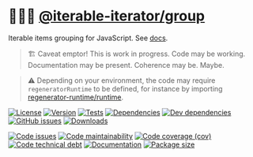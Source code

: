 :people_holding_hands: [@iterable-iterator/group](https://iterable-iterator.github.io/group)
==

Iterable items grouping for JavaScript.
See [docs](https://iterable-iterator.github.io/group/index.html).

> :building_construction: Caveat emptor! This is work in progress. Code may be
> working. Documentation may be present. Coherence may be. Maybe.

> :warning: Depending on your environment, the code may require
> `regeneratorRuntime` to be defined, for instance by importing
> [regenerator-runtime/runtime](https://www.npmjs.com/package/regenerator-runtime).

[![License](https://img.shields.io/github/license/iterable-iterator/group.svg)](https://raw.githubusercontent.com/iterable-iterator/group/main/LICENSE)
[![Version](https://img.shields.io/npm/v/@iterable-iterator/group.svg)](https://www.npmjs.org/package/@iterable-iterator/group)
[![Tests](https://img.shields.io/github/workflow/status/iterable-iterator/group/ci:test?event=push&label=tests)](https://github.com/iterable-iterator/group/actions/workflows/ci:test.yml?query=branch:main)
[![Dependencies](https://img.shields.io/david/iterable-iterator/group.svg)](https://david-dm.org/iterable-iterator/group)
[![Dev dependencies](https://img.shields.io/david/dev/iterable-iterator/group.svg)](https://david-dm.org/iterable-iterator/group?type=dev)
[![GitHub issues](https://img.shields.io/github/issues/iterable-iterator/group.svg)](https://github.com/iterable-iterator/group/issues)
[![Downloads](https://img.shields.io/npm/dm/@iterable-iterator/group.svg)](https://www.npmjs.org/package/@iterable-iterator/group)

[![Code issues](https://img.shields.io/codeclimate/issues/iterable-iterator/group.svg)](https://codeclimate.com/github/iterable-iterator/group/issues)
[![Code maintainability](https://img.shields.io/codeclimate/maintainability/iterable-iterator/group.svg)](https://codeclimate.com/github/iterable-iterator/group/trends/churn)
[![Code coverage (cov)](https://img.shields.io/codecov/c/gh/iterable-iterator/group/main.svg)](https://codecov.io/gh/iterable-iterator/group)
[![Code technical debt](https://img.shields.io/codeclimate/tech-debt/iterable-iterator/group.svg)](https://codeclimate.com/github/iterable-iterator/group/trends/technical_debt)
[![Documentation](https://iterable-iterator.github.io/group/badge.svg)](https://iterable-iterator.github.io/group/source.html)
[![Package size](https://img.shields.io/bundlephobia/minzip/@iterable-iterator/group)](https://bundlephobia.com/result?p=@iterable-iterator/group)
